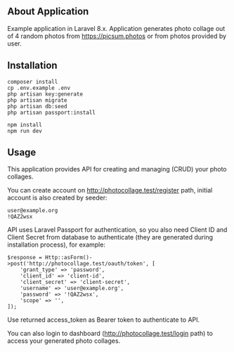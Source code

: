 ## About Application

Example application in Laravel 8.x. Application generates photo collage out of 4 random photos from https://picsum.photos 
or from photos provided by user.

## Installation

```
composer install
cp .env.example .env
php artisan key:generate
php artisan migrate
php artisan db:seed
php artisan passport:install

npm install
npm run dev
```

## Usage

This application provides API for creating and managing (CRUD) your photo collages.

You can create account on http://photocollage.test/register path, initial account is also created by seeder:
```
user@example.org
!QAZ2wsx
```

API uses Laravel Passport for authentication, so you also need Client ID and Client Secret from database to authenticate (they are generated during installation process), for example:
```
$response = Http::asForm()->post('http://photocollage.test/oauth/token', [
    'grant_type' => 'password',
    'client_id' => 'client-id',
    'client_secret' => 'client-secret',
    'username' => 'user@example.org',
    'password' => '!QAZ2wsx',
    'scope' => '',
]);
```

Use returned access_token as Bearer token to authenticate to API.

You can also login to dashboard (http://photocollage.test/login path) to access your generated photo collages.
